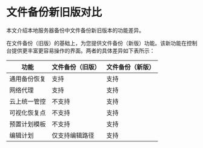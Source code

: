 # 文件备份新旧版对比

本文介绍本地服务器备份中文件备份新旧版本的功能差异。

在文件备份（旧版）的基础上，为您提供文件备份（新版）功能。该新功能在控制台提供更丰富更容易操作的界面。两者的具体差异如下表所示：

|功能|文件备份（旧版）|文件备份（新版）|
|--|--------|--------|
|通用备份恢复|支持|支持|
|网络代理|支持|支持|
|云上统一管控|不支持|支持|
|可视化恢复点|不支持|支持|
|预置计划模板|不支持|支持|
|编辑计划|仅支持编辑路径|支持|

